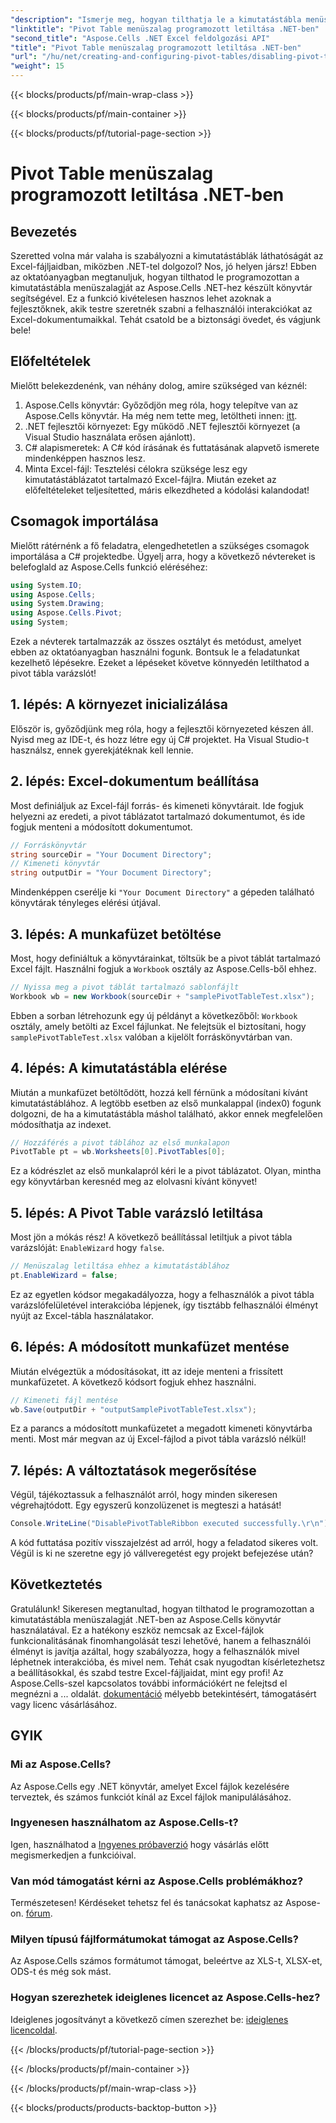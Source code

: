 ```yaml
---
"description": "Ismerje meg, hogyan tilthatja le a kimutatástábla menüszalagját .NET-ben az Aspose.Cells használatával. Ez a lépésenkénti útmutató megkönnyíti az Excel-interakciók testreszabását."
"linktitle": "Pivot Table menüszalag programozott letiltása .NET-ben"
"second_title": "Aspose.Cells .NET Excel feldolgozási API"
"title": "Pivot Table menüszalag programozott letiltása .NET-ben"
"url": "/hu/net/creating-and-configuring-pivot-tables/disabling-pivot-table-ribbon/"
"weight": 15
---
```


{{< blocks/products/pf/main-wrap-class >}}

{{< blocks/products/pf/main-container >}}

{{< blocks/products/pf/tutorial-page-section >}}

# Pivot Table menüszalag programozott letiltása .NET-ben

## Bevezetés
Szeretted volna már valaha is szabályozni a kimutatástáblák láthatóságát az Excel-fájljaidban, miközben .NET-tel dolgozol? Nos, jó helyen jársz! Ebben az oktatóanyagban megtanuljuk, hogyan tilthatod le programozottan a kimutatástábla menüszalagját az Aspose.Cells .NET-hez készült könyvtár segítségével. Ez a funkció kivételesen hasznos lehet azoknak a fejlesztőknek, akik testre szeretnék szabni a felhasználói interakciókat az Excel-dokumentumaikkal. Tehát csatold be a biztonsági övedet, és vágjunk bele!
## Előfeltételek
Mielőtt belekezdenénk, van néhány dolog, amire szükséged van kéznél:
1. Aspose.Cells könyvtár: Győződjön meg róla, hogy telepítve van az Aspose.Cells könyvtár. Ha még nem tette meg, letöltheti innen: [itt](https://releases.aspose.com/cells/net/).
2. .NET fejlesztői környezet: Egy működő .NET fejlesztői környezet (a Visual Studio használata erősen ajánlott).
3. C# alapismeretek: A C# kód írásának és futtatásának alapvető ismerete mindenképpen hasznos lesz.
4. Minta Excel-fájl: Tesztelési célokra szüksége lesz egy kimutatástáblázatot tartalmazó Excel-fájlra.
Miután ezeket az előfeltételeket teljesítetted, máris elkezdheted a kódolási kalandodat!
## Csomagok importálása
Mielőtt rátérnénk a fő feladatra, elengedhetetlen a szükséges csomagok importálása a C# projektedbe. Ügyelj arra, hogy a következő névtereket is belefoglald az Aspose.Cells funkció eléréséhez:
```csharp
using System.IO;
using Aspose.Cells;
using System.Drawing;
using Aspose.Cells.Pivot;
using System;
```
Ezek a névterek tartalmazzák az összes osztályt és metódust, amelyet ebben az oktatóanyagban használni fogunk.
Bontsuk le a feladatunkat kezelhető lépésekre. Ezeket a lépéseket követve könnyedén letilthatod a pivot tábla varázslót!
## 1. lépés: A környezet inicializálása
Először is, győződjünk meg róla, hogy a fejlesztői környezeted készen áll. Nyisd meg az IDE-t, és hozz létre egy új C# projektet. Ha Visual Studio-t használsz, ennek gyerekjátéknak kell lennie.
## 2. lépés: Excel-dokumentum beállítása
Most definiáljuk az Excel-fájl forrás- és kimeneti könyvtárait. Ide fogjuk helyezni az eredeti, a pivot táblázatot tartalmazó dokumentumot, és ide fogjuk menteni a módosított dokumentumot.
```csharp
// Forráskönyvtár
string sourceDir = "Your Document Directory";
// Kimeneti könyvtár
string outputDir = "Your Document Directory";
```
Mindenképpen cserélje ki `"Your Document Directory"` a gépeden található könyvtárak tényleges elérési útjával.
## 3. lépés: A munkafüzet betöltése
Most, hogy definiáltuk a könyvtárainkat, töltsük be a pivot táblát tartalmazó Excel fájlt. Használni fogjuk a `Workbook` osztály az Aspose.Cells-ből ehhez.
```csharp
// Nyissa meg a pivot táblát tartalmazó sablonfájlt
Workbook wb = new Workbook(sourceDir + "samplePivotTableTest.xlsx");
```
Ebben a sorban létrehozunk egy új példányt a következőből: `Workbook` osztály, amely betölti az Excel fájlunkat. Ne felejtsük el biztosítani, hogy `samplePivotTableTest.xlsx` valóban a kijelölt forráskönyvtárban van.
## 4. lépés: A kimutatástábla elérése
Miután a munkafüzet betöltődött, hozzá kell férnünk a módosítani kívánt kimutatástáblához. A legtöbb esetben az első munkalappal (index0) fogunk dolgozni, de ha a kimutatástábla máshol található, akkor ennek megfelelően módosíthatja az indexet.
```csharp
// Hozzáférés a pivot táblához az első munkalapon
PivotTable pt = wb.Worksheets[0].PivotTables[0];
```
Ez a kódrészlet az első munkalapról kéri le a pivot táblázatot. Olyan, mintha egy könyvtárban keresnéd meg az elolvasni kívánt könyvet!
## 5. lépés: A Pivot Table varázsló letiltása
Most jön a mókás rész! A következő beállítással letiltjuk a pivot tábla varázslóját: `EnableWizard` hogy `false`.
```csharp
// Menüszalag letiltása ehhez a kimutatástáblához
pt.EnableWizard = false;
```
Ez az egyetlen kódsor megakadályozza, hogy a felhasználók a pivot tábla varázslófelületével interakcióba lépjenek, így tisztább felhasználói élményt nyújt az Excel-tábla használatakor.
## 6. lépés: A módosított munkafüzet mentése
Miután elvégeztük a módosításokat, itt az ideje menteni a frissített munkafüzetet. A következő kódsort fogjuk ehhez használni.
```csharp
// Kimeneti fájl mentése
wb.Save(outputDir + "outputSamplePivotTableTest.xlsx");
```
Ez a parancs a módosított munkafüzetet a megadott kimeneti könyvtárba menti. Most már megvan az új Excel-fájlod a pivot tábla varázsló nélkül!
## 7. lépés: A változtatások megerősítése
Végül, tájékoztassuk a felhasználót arról, hogy minden sikeresen végrehajtódott. Egy egyszerű konzolüzenet is megteszi a hatását!
```csharp
Console.WriteLine("DisablePivotTableRibbon executed successfully.\r\n");
```
A kód futtatása pozitív visszajelzést ad arról, hogy a feladatod sikeres volt. Végül is ki ne szeretne egy jó vállveregetést egy projekt befejezése után?
## Következtetés
Gratulálunk! Sikeresen megtanultad, hogyan tilthatod le programozottan a kimutatástábla menüszalagját .NET-ben az Aspose.Cells könyvtár használatával. Ez a hatékony eszköz nemcsak az Excel-fájlok funkcionalitásának finomhangolását teszi lehetővé, hanem a felhasználói élményt is javítja azáltal, hogy szabályozza, hogy a felhasználók mivel léphetnek interakcióba, és mivel nem. Tehát csak nyugodtan kísérletezhetsz a beállításokkal, és szabd testre Excel-fájljaidat, mint egy profi! Az Aspose.Cells-szel kapcsolatos további információkért ne felejtsd el megnézni a ... oldalát. [dokumentáció](https://reference.aspose.com/cells/net/) mélyebb betekintésért, támogatásért vagy licenc vásárlásához.
## GYIK
### Mi az Aspose.Cells?
Az Aspose.Cells egy .NET könyvtár, amelyet Excel fájlok kezelésére terveztek, és számos funkciót kínál az Excel fájlok manipulálásához.
### Ingyenesen használhatom az Aspose.Cells-t?
Igen, használhatod a [Ingyenes próbaverzió](https://releases.aspose.com/) hogy vásárlás előtt megismerkedjen a funkcióival.
### Van mód támogatást kérni az Aspose.Cells problémákhoz?
Természetesen! Kérdéseket tehetsz fel és tanácsokat kaphatsz az Aspose-on. [fórum](https://forum.aspose.com/c/cells/9).
### Milyen típusú fájlformátumokat támogat az Aspose.Cells?
Az Aspose.Cells számos formátumot támogat, beleértve az XLS-t, XLSX-et, ODS-t és még sok mást.
### Hogyan szerezhetek ideiglenes licencet az Aspose.Cells-hez?
Ideiglenes jogosítványt a következő címen szerezhet be: [ideiglenes licencoldal](https://purchase.aspose.com/temporary-license/).

{{< /blocks/products/pf/tutorial-page-section >}}

{{< /blocks/products/pf/main-container >}}

{{< /blocks/products/pf/main-wrap-class >}}

{{< blocks/products/products-backtop-button >}}